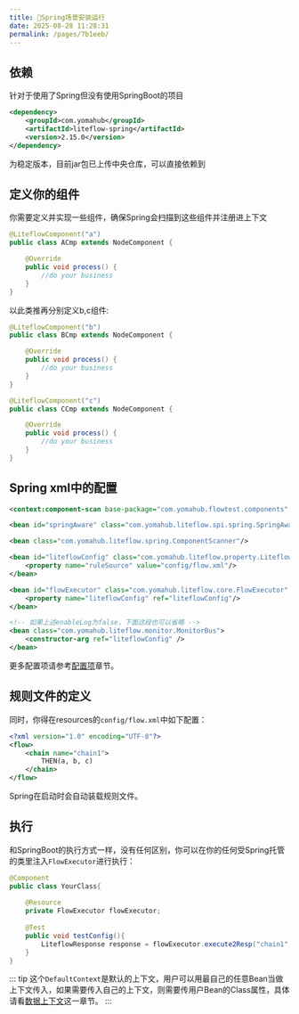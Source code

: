 ```yaml
---
title: 🌱Spring场景安装运行
date: 2025-08-28 11:28:31
permalink: /pages/7b1eeb/
---
```


## 依赖
针对于使用了Spring但没有使用SpringBoot的项目

```xml
<dependency>
	<groupId>com.yomahub</groupId>
    <artifactId>liteflow-spring</artifactId>
	<version>2.15.0</version>
</dependency>
```
为稳定版本，目前jar包已上传中央仓库，可以直接依赖到

## 定义你的组件
你需要定义并实现一些组件，确保Spring会扫描到这些组件并注册进上下文
```java
@LiteflowComponent("a")
public class ACmp extends NodeComponent {

    @Override
    public void process() {
        //do your business
    }
}
```

以此类推再分别定义b,c组件:

```java
@LiteflowComponent("b")
public class BCmp extends NodeComponent {

	@Override
	public void process() {
		//do your business
	}
}
```

```java
@LiteflowComponent("c")
public class CCmp extends NodeComponent {

	@Override
	public void process() {
		//do your business
	}
}
```

## Spring xml中的配置
```xml
<context:component-scan base-package="com.yomahub.flowtest.components" />

<bean id="springAware" class="com.yomahub.liteflow.spi.spring.SpringAware"/>

<bean class="com.yomahub.liteflow.spring.ComponentScanner"/>

<bean id="liteflowConfig" class="com.yomahub.liteflow.property.LiteflowConfig">
    <property name="ruleSource" value="config/flow.xml"/>
</bean>

<bean id="flowExecutor" class="com.yomahub.liteflow.core.FlowExecutor" depends-on="springAware">
    <property name="liteflowConfig" ref="liteflowConfig"/>
</bean>

<!-- 如果上述enableLog为false，下面这段也可以省略 -->
<bean class="com.yomahub.liteflow.monitor.MonitorBus">
    <constructor-arg ref="liteflowConfig" />
</bean>
```

更多配置项请参考[配置项](/pages/33833a/)章节。

## 规则文件的定义
同时，你得在resources的`config/flow.xml`中如下配置：
```xml
<?xml version="1.0" encoding="UTF-8"?>
<flow>
    <chain name="chain1">
        THEN(a, b, c)
    </chain>
</flow>
```

Spring在启动时会自动装载规则文件。

## 执行
和SpringBoot的执行方式一样，没有任何区别，你可以在你的任何受Spring托管的类里注入`FlowExecutor`进行执行：

```java
@Component
public class YourClass{
    
    @Resource
    private FlowExecutor flowExecutor;
    
    @Test
    public void testConfig(){
        LiteflowResponse response = flowExecutor.execute2Resp("chain1", "arg", DefaultContext.class);
    }
}
```

::: tip
这个`DefaultContext`是默认的上下文，用户可以用最自己的任意Bean当做上下文传入，如果需要传入自己的上下文，则需要传用户Bean的Class属性，具体请看[数据上下文](/pages/74b4bf/)这一章节。
:::